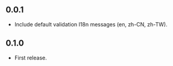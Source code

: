 0.0.1
-----

- Include default validation I18n messages (en, zh-CN, zh-TW).

0.1.0
-----

- First release.
